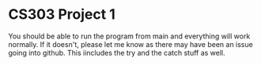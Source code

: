 # CS303 Project 1

You should be able to run the program from main and everything will work normally. If it doesn't, please let me know as there may have been an issue going into github.  This iincludes the try and the catch stuff as well. 
